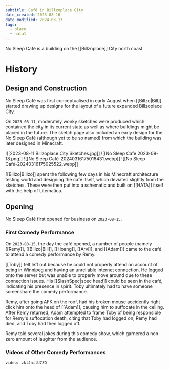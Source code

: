 ```yaml
---
subtitle: Café in Billzoplace City
date_created: 2023-08-16
date_modified: 2024-03-13
tags:
  - place
  - hata1
---
```


No Sleep Café is a building on the [[Billzoplace]] City north coast.

# History

## Design and Construction

No Sleep Café was first conceptualised in early August when [[Billzo|Bill]] started drawing up designs for the layout of a future expanded Billzoplace City.

On `2023-08-11`, moderately wonky sketches were produced which contained the city in its current state as well as where buildings might be placed in the future. The sketch page also included an early design for the No Sleep Café (although yet to be so named) from which the building was later designed in Minecraft.

![[2023-08-11 Billzoplace City Sketches.jpg]]
![[No Sleep Cafe 2023-08-18.png]]
![[No Sleep Café-20240316175016431.webp]]
![[No Sleep Café-20240316175025522.webp]]

[[Billzo|Billzo]] spent the following few days in his Minecraft architecture testing world and designing the café itself, which deviated slightly from the sketches. These were then put into a schematic and built on [[HATA]] itself with the help of Litematica.

## Opening

No Sleep Café first opened for business on `2023-08-15`.

### First Comedy Performance

On `2023-08-15`, the day the café opened, a number of people (namely [[Remy]], [[Billzo|Bill]], [[Hoang]], [[Arvi]], and [[Adam]]) came to the café to attend a comedy performance by Remy.

[[Toby]] felt left out because he could not properly attend on account of being in Winnipeg and having an unreliable internet connection. He logged onto the server but was unable to properly move around due to these connection issues. His [[SlashSpec|spec head]] could be seen in the café, indicating his presence in spirit. Toby ultimately had to have someone screenshare the comedy performance.

Remy, after going AFK on the roof, had his broken mouse accidently right click him onto the head of [[Adam]], causing him to suffocate in the ceiling. After Remy returned, Adam attempted to frame Toby of being responsible for Remy's suffocation death, citing that Toby had logged on, Remy had died, and Toby had then logged off.

Remy told several jokes during this comedy show, which garnered a non-zero amount of laughter from the audience.

### Videos of Other Comedy Performances

```youtube
video: zktJnilU7ZQ
```

